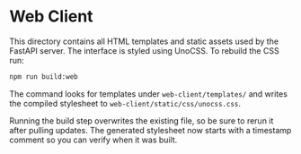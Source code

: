 # Web Client

This directory contains all HTML templates and static assets used by the
FastAPI server. The interface is styled using UnoCSS. To rebuild the CSS run:

```bash
npm run build:web
```

The command looks for templates under `web-client/templates/` and writes the
compiled stylesheet to `web-client/static/css/unocss.css`.

Running the build step overwrites the existing file, so be sure to rerun it
after pulling updates. The generated stylesheet now starts with a timestamp
comment so you can verify when it was built.

